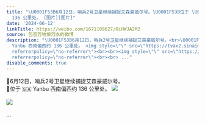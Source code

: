 ```yaml
---
title: "\U0001F53B6月12日，哨兵2号卫星继续捕捉艾森豪威尔号。\U0001F53B位于 \U0001F1F8\U0001F1E6 Yanbu 西南偏西约
  136 公里处。 [图片][图片]"
date: '2024-06-12'
linkTitle: https://weibo.com/1671109627/OiHWJA2M2
source: 包容万物恒河水的微博
description: "\U0001F53B6月12日，哨兵2号卫星继续捕捉艾森豪威尔号。<br>\U0001F53B位于 \U0001F1F8\U0001F1E6
  Yanbu 西南偏西约 136 公里处。 <img style=\"\" src=\"https://tvax2.sinaimg.cn/large/639b1bfbly1hqn02dh65zj207u07xab4.jpg\"
  referrerpolicy=\"no-referrer\"><br><br><img style=\"\" src=\"https://tvax3.sinaimg.cn/large/639b1bfbly1hqn01uxpjqj20ns0jmk1s.jpg\"
  referrerpolicy=\"no-referrer\"><br><br> ..."
disable_comments: true
---
```

🔻6月12日，哨兵2号卫星继续捕捉艾森豪威尔号。<br>🔻位于 🇸🇦 Yanbu 西南偏西约 136 公里处。 <img style="" src="https://tvax2.sinaimg.cn/large/639b1bfbly1hqn02dh65zj207u07xab4.jpg" referrerpolicy="no-referrer"><br><br><img style="" src="https://tvax3.sinaimg.cn/large/639b1bfbly1hqn01uxpjqj20ns0jmk1s.jpg" referrerpolicy="no-referrer"><br><br> ...